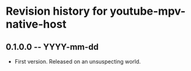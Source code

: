 # Revision history for youtube-mpv-native-host

## 0.1.0.0 -- YYYY-mm-dd

* First version. Released on an unsuspecting world.
